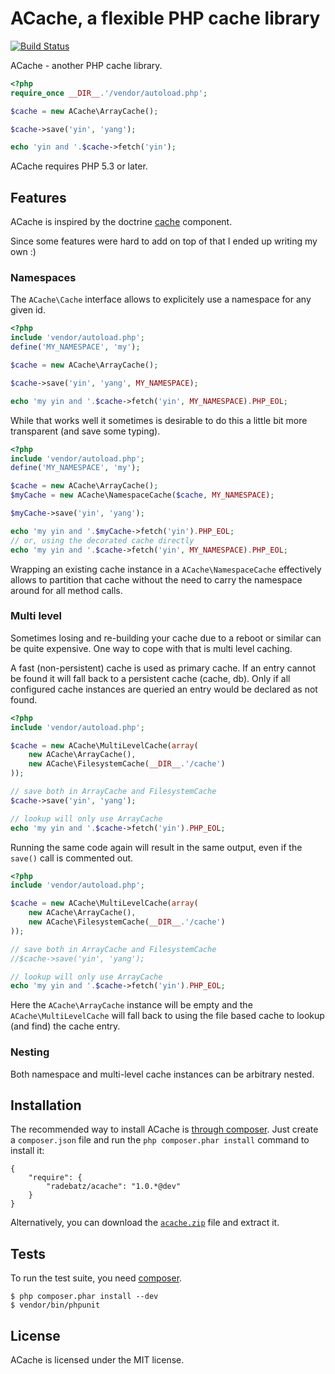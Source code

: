 ACache, a flexible PHP cache library
====================================

[![Build Status](https://travis-ci.org/DerManoMann/acache.png)](https://travis-ci.org/DerManoMann/acache)

ACache - another PHP cache library.

```php
<?php
require_once __DIR__.'/vendor/autoload.php';

$cache = new ACache\ArrayCache();

$cache->save('yin', 'yang');

echo 'yin and '.$cache->fetch('yin');
```

ACache requires PHP 5.3 or later.



## Features

ACache is inspired by the doctrine [cache][1] component.

Since some features were hard to add on top of that I ended up writing my own :)


### Namespaces

The `ACache\Cache` interface allows to explicitely use a namespace for any given id.

```php
<?php
include 'vendor/autoload.php';
define('MY_NAMESPACE', 'my');

$cache = new ACache\ArrayCache();

$cache->save('yin', 'yang', MY_NAMESPACE);

echo 'my yin and '.$cache->fetch('yin', MY_NAMESPACE).PHP_EOL;
```

While that works well it sometimes is desirable to do this a little bit more transparent (and save some typing).

```php
<?php
include 'vendor/autoload.php';
define('MY_NAMESPACE', 'my');

$cache = new ACache\ArrayCache();
$myCache = new ACache\NamespaceCache($cache, MY_NAMESPACE);

$myCache->save('yin', 'yang');

echo 'my yin and '.$myCache->fetch('yin').PHP_EOL;
// or, using the decorated cache directly
echo 'my yin and '.$cache->fetch('yin', MY_NAMESPACE).PHP_EOL;
```

Wrapping an existing cache instance in a `ACache\NamespaceCache` effectively allows to partition that cache without the need to 
carry the namespace around for all method calls.


### Multi level

Sometimes losing and re-building your cache due to a reboot or similar can be quite expensive. One way to cope with that is multi level caching.

A fast (non-persistent) cache is used as primary cache. If an entry cannot be found it will fall back to a persistent cache (cache, db).
Only if all configured cache instances are queried an entry would be declared as not found.

```php
<?php
include 'vendor/autoload.php';

$cache = new ACache\MultiLevelCache(array(
    new ACache\ArrayCache(),
    new ACache\FilesystemCache(__DIR__.'/cache')
));

// save both in ArrayCache and FilesystemCache
$cache->save('yin', 'yang');

// lookup will only use ArrayCache
echo 'my yin and '.$cache->fetch('yin').PHP_EOL;
```

Running the same code again will result in the same output, even if the `save()` call is commented out.

```php
<?php
include 'vendor/autoload.php';

$cache = new ACache\MultiLevelCache(array(
    new ACache\ArrayCache(),
    new ACache\FilesystemCache(__DIR__.'/cache')
));

// save both in ArrayCache and FilesystemCache
//$cache->save('yin', 'yang');

// lookup will only use ArrayCache
echo 'my yin and '.$cache->fetch('yin').PHP_EOL;
```

Here the `ACache\ArrayCache` instance will be empty and the `ACache\MultiLevelCache` will fall back to using the file based cache to lookup (and find)
the cache entry.


### Nesting

Both namespace and multi-level cache instances can be arbitrary nested.



## Installation

The recommended way to install ACache is [through
composer](http://getcomposer.org). Just create a `composer.json` file and
run the `php composer.phar install` command to install it:

    {
        "require": {
            "radebatz/acache": "1.0.*@dev"
        }
    }

Alternatively, you can download the [`acache.zip`][2] file and extract it.



## Tests

To run the test suite, you need [composer](http://getcomposer.org).

    $ php composer.phar install --dev
    $ vendor/bin/phpunit



## License

ACache is licensed under the MIT license.



[1]: https://github.com/doctrine/cache
[2]: https://github.com/DerManoMann/acache/archive/master.zip
